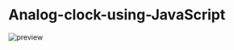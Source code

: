# Analog-clock-using-JavaScript

![preview](https://github.com/dayotech/Analog-clock-using-JavaScript/assets/31493149/72fd46ca-0388-4889-899b-fd13b903c453)
